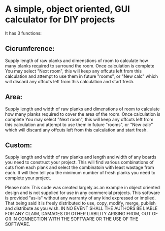 <h1>A simple, object oriented, GUI calculator for DIY projects</h1>

It has 3 functions:

<h2>Cicrumference:</h2>

Supply length of raw planks and dimenstions of room to calculate how many planks required to surround the room. Once calculation is complete
You may select "Next room", this will keep any offcuts left from this calculation and attempt to use them in future "rooms", or "New calc"
which will discard any offcuts left from this calculation and start fresh.

<h2>Area:</h2>

Supply length and width of raw planks and dimenstions of room to calculate how many planks required to cover the area of the room.
Once calculation is complete You may select "Next room", this will keep any offcuts left from this calculation and attempt to use them
in future "rooms", or "New calc" which will discard any offcuts left from this calculation and start fresh.

<h2>Custom:</h2>

Supply length and width of raw planks and length and width of any boards you need to construct your project. This will find various combinations
of cuts from each plank and select the combinatoin with least wastage from each. It will then tell you the minimum number of fresh planks
you need to complete your project.


Please note: This code was created largely as an example in object oriented design and is not supplied for use in any commercial projects.
This software is provided "as-is" without any warranty of any kind expressed or implied. That being said it is freely distributed to 
use, copy, modify, merge, publish and distribute as you wish. IN NO EVENT SHALL THE AUTHORS BE LIABLE FOR ANY CLAIM, DAMAGES OR OTHER
LIABILITY ARISING FROM, OUT OF OR IN CONNECTION WITH THE SOFTWARE OR THE USE OF THE SOFTWARE.
